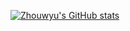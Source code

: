 [![Zhouwyu's GitHub stats](https://github-readme-stats.vercel.app/api?username=Zhouwyu)](https://github.com/Zhouwyu/github-readme-stats)

